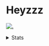 # Heyzzz  

[![.](https://skillicons.dev/icons?i=js,java)](https://skillicons.dev)  

<details>
<summary>Stats</summary
<!--START_SECTION:waka-->

```txt
JavaScript   10 hrs 27 mins  █████████████▒░░░░░░░░░░░   53.52 %
TypeScript   6 hrs 45 mins   ████████▓░░░░░░░░░░░░░░░░   34.55 %
JSON         1 hr 16 mins    █▓░░░░░░░░░░░░░░░░░░░░░░░   06.54 %
CSS          50 mins         █░░░░░░░░░░░░░░░░░░░░░░░░   04.33 %
SSH Key      12 mins         ▒░░░░░░░░░░░░░░░░░░░░░░░░   01.07 %
```

<!--END_SECTION:waka-->
</details>
